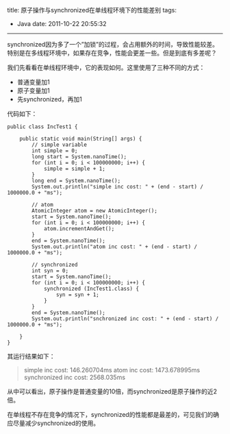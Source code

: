 title: 原子操作与synchronized在单线程环境下的性能差别
tags:
  - Java
date: 2011-10-22 20:55:32
---

synchronized因为多了一个&#8221;加锁&#8221;的过程，会占用额外的时间，导致性能较差。特别是在多线程环境中，如果存在竞争，性能会更差一些。但是到底有多差呢？

我们先看看在单线程环境中，它的表现如何。这里使用了三种不同的方式：

*   普通变量加1
*   原子变量加1
*   先synchronized，再加1

代码如下：

 <span id="more-457"></span> 

```
public class IncTest1 {

    public static void main(String[] args) {
        // simple variable
        int simple = 0;
        long start = System.nanoTime();
        for (int i = 0; i < 100000000; i++) {
            simple = simple + 1;
        }
        long end = System.nanoTime();
        System.out.println("simple inc cost: " + (end - start) / 1000000.0 + "ms");

        // atom
        AtomicInteger atom = new AtomicInteger();
        start = System.nanoTime();
        for (int i = 0; i < 100000000; i++) {
            atom.incrementAndGet();
        }
        end = System.nanoTime();
        System.out.println("atom inc cost: " + (end - start) / 1000000.0 + "ms");

        // synchronized
        int syn = 0;
        start = System.nanoTime();
        for (int i = 0; i < 100000000; i++) {
            synchronized (IncTest1.class) {
                syn = syn + 1;
            }
        }
        end = System.nanoTime();
        System.out.println("snchronized inc cost: " + (end - start) / 1000000.0 + "ms");

    }
}
```

其运行结果如下：

> simple inc cost: 146.260704ms 
> atom inc cost: 1473.678995ms 
> synchronized inc cost: 2568.035ms

从中可以看出，原子操作是普通变量的10倍，而synchronized是原子操作的近2倍。

在单线程不存在竞争的情况下，synchronized的性能都是最差的，可见我们的确应尽量减少synchronized的使用。